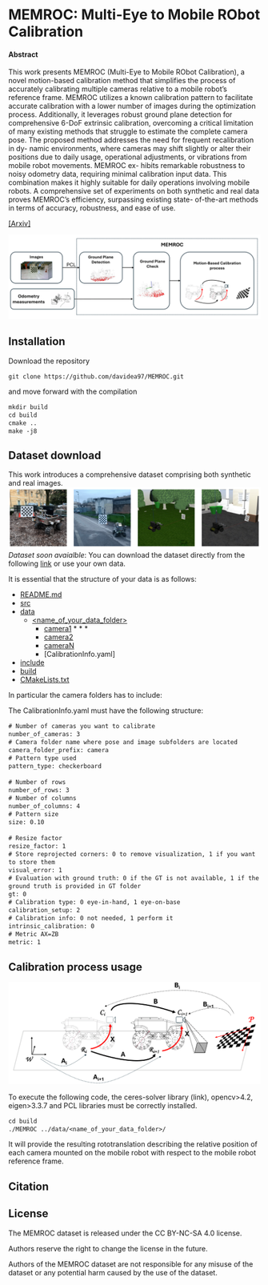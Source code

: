 # MEMROC: Multi-Eye to Mobile RObot Calibration
#### Abstract
This work presents MEMROC (Multi-Eye to Mobile RObot Calibration), a novel motion-based calibration method that simplifies the process of accurately calibrating multiple cameras relative to a mobile robot’s reference frame. MEMROC utilizes a known calibration pattern to facilitate accurate calibration with a lower number of images during the optimization process. Additionally, it leverages robust ground plane detection for comprehensive 6-DoF extrinsic calibration, overcoming a critical limitation of many existing methods that struggle to estimate the complete camera pose. The proposed method addresses the need for frequent recalibration in dy- namic environments, where cameras may shift slightly or alter their positions due to daily usage, operational adjustments, or vibrations from mobile robot movements. MEMROC ex- hibits remarkable robustness to noisy odometry data, requiring minimal calibration input data. This combination makes it highly suitable for daily operations involving mobile robots. A comprehensive set of experiments on both synthetic and real data proves MEMROC’s efficiency, surpassing existing state- of-the-art methods in terms of accuracy, robustness, and ease of use. 

[[Arxiv]]([URL](https://arxiv.org/abs/2410.08805))

![MEMROC Overview](images/MEMROC_block.png)

## Installation
Download the repository
```
git clone https://github.com/davidea97/MEMROC.git
```
and move forward with the compilation

```
mkdir build
cd build
cmake ..
make -j8
```

## Dataset download
This work introduces a comprehensive dataset comprising both synthetic and real images.
![MEMROC Overview](images/dataset.png)
_Dataset soon avaialble_: You can download the dataset directly from the following [link](URL) or use your own data.


It is essential that the structure of your data is as follows:

* [README.md](./README.md)
* [src](./src)
* [data](./data)
   * [<name_of_your_data_folder>](./data/exp1)
        * [camera1](./data/exp1/camera1)
          *
          *
          *
        * [camera2](./data/exp1/camera1)
        * [cameraN](./data/exp1/camera1)
        * [CalibrationInfo.yaml]
* [include](./include)
* [build](build)
* [CMakeLists.txt](./CMakeLists.txt)


In particular the camera folders has to include:

The CalibrationInfo.yaml must have the following structure:
```
# Number of cameras you want to calibrate
number_of_cameras: 3
# Camera folder name where pose and image subfolders are located
camera_folder_prefix: camera
# Pattern type used
pattern_type: checkerboard

# Number of rows
number_of_rows: 3
# Number of columns
number_of_columns: 4
# Pattern size
size: 0.10

# Resize factor
resize_factor: 1
# Store reprojected corners: 0 to remove visualization, 1 if you want to store them
visual_error: 1
# Evaluation with ground truth: 0 if the GT is not available, 1 if the ground truth is provided in GT folder
gt: 0
# Calibration type: 0 eye-in-hand, 1 eye-on-base
calibration_setup: 2
# Calibration info: 0 not needed, 1 perform it
intrinsic_calibration: 0
# Metric AX=ZB
metric: 1
``` 

## Calibration process usage
![MEMROC Overview](images/method.png)

To execute the following code, the ceres-solver library (link), opencv>4.2, eigen>3.3.7 and PCL libraries must be correctly installed. 

```
cd build
./MEMROC ../data/<name_of_your_data_folder>/
```

It will provide the resulting rototranslation describing the relative position of each camera mounted on the mobile robot with respect to the mobile robot reference frame.

## Citation

## License
The MEMROC dataset is released under the CC BY-NC-SA 4.0 license. 

Authors reserve the right to change the license in the future.

Authors of the MEMROC dataset are not responsible for any misuse of the dataset or any potential harm caused by the use of the dataset.

